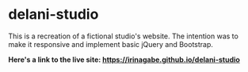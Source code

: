# delani-studio
This is a recreation of a fictional studio's website. The intention was to make it responsive and implement basic jQuery and Bootstrap.

**Here's a link to the live site: https://irinagabe.github.io/delani-studio**
